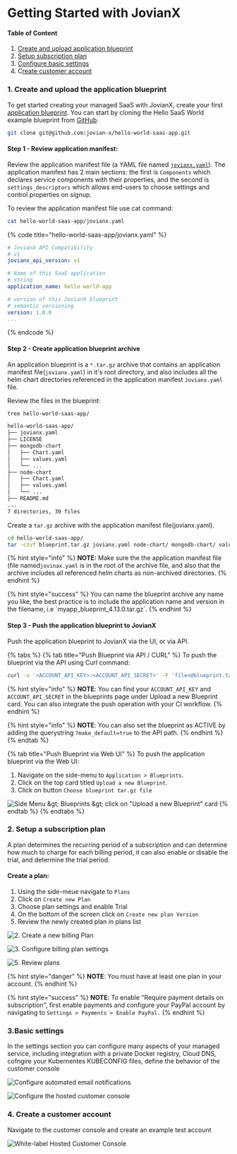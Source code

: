 # Getting Started with JovianX

#### Table of Content

1. [Create and upload application blueprint](getting-started-on-jovianx.md#step-1-create-and-upload-application-blueprint)
2. [Setup subscription plan](getting-started-on-jovianx.md#step-2-setup-a-subscription-plan)
3. [Configure basic settings](getting-started-on-jovianx.md#step-3-basic-settings)
4. C[reate customer account](getting-started-on-jovianx.md#step-4-creating-customer-accounts)

### 1. Create and upload the application blueprint

To get started creating your managed SaaS with JovianX, create your first [application blueprint](). You can start by cloning the Hello SaaS World example blueprint from [GitHub](https://github.com/jovian-x/hello-world-saas-app).

```bash
git clone git@github.com:jovian-x/hello-world-saas-app.git
```

#### Step 1 - Review application manifest:

Review the application manifest file \(a YAML file named [`jovianx.yaml`](https://github.com/jovian-x/hello-world-saas-app/blob/master/jovianx.yaml)\). The application manifest has 2 main sections: the first is `Components` which declares service components with their properties, and the second is `settings_descriptors` which allows end-users to choose settings and control properties on signup.

To review the application manifest file use cat command:

```bash
cat hello-world-saas-app/jovianx.yaml
```

{% code title="hello-world-saas-app/jovianx.yaml" %}
```yaml
# JovianX API Compatibility
# v1
jovianx_api_version: v1

# Name of this SaaS application
# string
application_name: hello-world-app

# version of this JovianX blueprint
# semantic versioning
version: 1.0.0
...
```
{% endcode %}

#### Step 2 - Create application blueprint archive

An application blueprint is a `*.tar.gz` archive that contains an application manifest file\(`jovianx.yaml`\) in it's root directory, and also includes all the helm chart directories referenced in the application manifest `Jovianx.yaml` file.

Review the files in the blueprint:

```bash
tree hello-world-saas-app/

hello-world-saas-app/
├── jovianx.yaml
├── LICENSE
├── mongodb-chart
│   ├── Chart.yaml
│   ├── values.yaml
│   └── ...
├── node-chart
│   ├── Chart.yaml
│   ├── values.yaml
│   └── ...
├── README.md
...
7 directories, 39 files
```

Create a `tar.gz` archive with the application manifest file\(jovianx.yaml\).

```bash
cd hello-world-saas-app/
tar -czvf blueprint.tar.gz jovianx.yaml node-chart/ mongodb-chart/ values/
```

{% hint style="info" %}
**NOTE:** Make sure the the application manifest file \(file named`jovinax.yaml` is in the root of the archive file, and also that the archive includes all referenced helm charts as non-archived directories.
{% endhint %}

{% hint style="success" %}
You can name the blueprint archive any name you like, the best practice is to include the application name and version in the filename, i.e \`myapp\_blueprint\_4.13.0.tar.gz\`.
{% endhint %}

#### Step 3 - Push the application blueprint to JovianX

Push the application blueprint to JovianX via the UI, or via API. 

{% tabs %}
{% tab title="Push Blueprint via API / CURL" %}
To push the blueprint via the API using Curl command:

```bash
curl -u '<ACCOUNT_API_KEY>:<ACCOUNT_API_SECRET>' -F 'file=@blueprint.tar.gz' 'https://<YOUR ACCOUNT NAME>.jovianx.app/api/v1/upload_blueprint'
```

{% hint style="info" %}
**NOTE**: You can find your `ACCOUNT_API_KEY` and `ACCOUNT_API_SECRET` in the blueprints page under Upload a new Blueprint card. You can also integrate the push operation with your CI workflow.
{% endhint %}

{% hint style="info" %}
**NOTE**: You can also set the blueprint as ACTIVE by adding the querystring `?make_default=true` to the API path.
{% endhint %}
{% endtab %}

{% tab title="Push Blueprint via Web UI" %}
To push the application blueprint via the Web UI:

1. Navigate on the side-menu to `Application > Blueprints`.  
2. Click on the top card titled `Upload a new Blueprint`.
3. Click on button `Choose blueprint tar.gz file` 

![Side Menu &amp;gt; Blueprints &amp;gt; click on &quot;Upload a new Blueprint&quot; card](.gitbook/assets/screenshot-20200329131241-1158x422.png)
{% endtab %}
{% endtabs %}

### 2. Setup a subscription plan 

A plan determines the recurring period of a subscription and can determine how much to charge for each billing period, it can also enable or disable the trial, and determine the trial period. 

#### **Create a plan:**

1. Using the side-meue navigate to `Plans`
2. Click on `Create new Plan`
3. Choose plan settings and enable Trial
4. On the bottom of the screen click on `Create new plan Version`
5. Review the newly created plan in plans list 

![2. Create a new billing Plan](.gitbook/assets/image%20%2870%29.png)

![3. Configure billing plan settings ](.gitbook/assets/image%20%2859%29.png)

![5. Review plans](.gitbook/assets/image%20%2844%29.png)

{% hint style="danger" %}
**NOTE**: You must have at least one plan in your account.
{% endhint %}

{% hint style="success" %}
**NOTE**: To enable "Require payment details on subscription", first enable payments and configure your PayPal account by navigating to `Settings > Payments > Enable PayPal.`
{% endhint %}

### 3.Basic settings

In the settings section you can configure many aspects of your managed service, including integration with a private Docker registry, Cloud DNS, cofngire your Kubernentes KUBECONFIG files, define the behavior of the customer console 

![Configure automated email notifications](.gitbook/assets/image%20%2872%29.png)

![Configure the hosted customer console](.gitbook/assets/image%20%2850%29.png)

### 4. Create a customer account

Navigate to the customer console and create an example test account

![White-label Hosted  Customer Console](.gitbook/assets/image%20%2827%29.png)



### 






